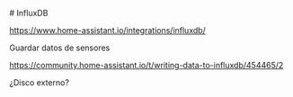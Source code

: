# InfluxDB


https://www.home-assistant.io/integrations/influxdb/

Guardar datos de sensores

https://community.home-assistant.io/t/writing-data-to-influxdb/454465/2

¿Disco externo?